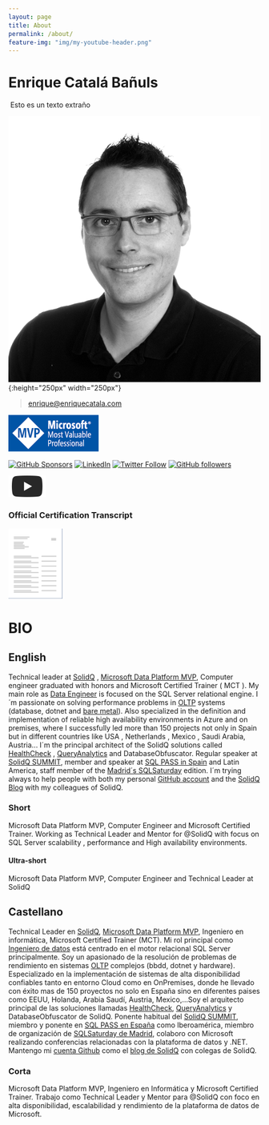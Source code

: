 ```yaml
---
layout: page
title: About
permalink: /about/
feature-img: "img/my-youtube-header.png"
---
```


# Enrique Catalá Bañuls

<div>
  <img class="img-valign" src="https://enriquecatala.com/img/enrique-x250.jpg" alt="" />
  <span class="text2">Esto es un texto extraño</span>  
</div>


![Enrique Catalá Bañuls](img/enrique.jpg){:height="250px" width="250px"}

> [enrique@enriquecatala.com](mailto:enrique@enriquecatala.com)
> 


[![MVP](img/icons/MVP_Logo_horizontal.png)](https://mvp.microsoft.com/es-es/PublicProfile/5000312?fullName=Enrique%20Catala)

<a href="https://github.com/sponsors/enriquecatala"><img src="https://img.shields.io/badge/GitHub_Sponsors--_.svg?style=flat&logo=github&logoColor=EA4AAA" alt="GitHub Sponsors"></a>
<a href="https://www.linkedin.com/in/enriquecatala"><img src="https://img.shields.io/badge/LinkedIn--_.svg?style=flat&logo=linkedin" alt="LinkedIn"></a>
<a href="https://twitter.com/enriquecatala"><img alt="Twitter Follow" src="https://img.shields.io/twitter/follow/enriquecatala?label=twitter&style=flat" alt="Twitter"></a>
<a href="https://github.com/enriquecatala"><img alt="GitHub followers" src="https://img.shields.io/github/followers/enriquecatala?label=GitHub&style=flat" alt="GitHub"></a>

[![youtubeff](/img/icons/youtube-75x43.png)](https://www.youtube.com/user/enriquecatala) <script src="https://apis.google.com/js/platform.js"></script> <div class="g-ytsubscribe" data-channelid="UCYboHnN6tvFfHqPWZWY82AQ" data-layout="default" data-count="default"></div>

### Official Certification Transcript
[![Download Transcript](/img/icons/transcript.png)](/assets/files/microsoft_certified_professional_transcript.pdf)



# BIO

## English

Technical leader at [SolidQ](https://www.solidq.com/) , [Microsoft Data Platform MVP](http://mvp.microsoft.com/es-es/mvp/Enrique%20Catala-5000312),  Computer engineer graduated with honors and Microsoft Certified Trainer ( MCT ). My main role as [Data Engineer](https://docs.microsoft.com/en-us/learn/certifications/azure-data-engineer) is focused on the SQL Server relational engine. I´m passionate on solving performance problems in [OLTP](https://es.wikipedia.org/wiki/OLTP) systems (database, dotnet and [bare metal](https://en.wikipedia.org/wiki/Bare_machine)). Also specialized in the definition and implementation of reliable high availability environments in Azure and on premises, where I successfully led more than 150 projects not only in Spain but in different countries like USA , Netherlands , Mexico , Saudi Arabia, Austria... I´m the principal architect of the SolidQ solutions called [HealthCheck](http://www.solidq.com/wp-content/uploads/2016/10/healthcheck_ES_v4_ES_l.pdf) , [QueryAnalytics](https://powerbi.microsoft.com/es-es/partner-showcase/solidq-solidq-tsql-query-analytics-en/) and DatabaseObfuscator. Regular speaker at  [SolidQ SUMMIT](https://training.solidq.com/es/solidq-summit/), member and speaker at [SQL PASS in Spain](http://www.sqlpass.es/) and Latin America,  staff member of the [Madrid´s SQLSaturday](https://www.sqlsaturday.com/904/EventHome.aspx) edition. I´m trying always to help people with both my personal [GitHub account]( https://github.com/enriquecatala/) and the [SolidQ Blog](http://blogs.solidq.com/es/sql-server/)  with my colleagues of SolidQ.

### Short

Microsoft  Data Platform MVP, Computer Engineer and Microsoft Certified Trainer. Working as Technical Leader and Mentor for @SolidQ with focus on SQL Server scalability , performance and High availability environments.

#### Ultra-short

Microsoft Data Platform MVP, Computer Engineer and Technical Leader at SolidQ

## Castellano

Technical Leader en [SolidQ](https://www.solidq.com/), [Microsoft Data Platform MVP](http://mvp.microsoft.com/es-es/mvp/Enrique%20Catala-5000312), Ingeniero en informática, Microsoft Certified Trainer (MCT). Mi rol principal como [Ingeniero de datos](https://docs.microsoft.com/en-us/learn/certifications/azure-data-engineer) está centrado en el motor relacional SQL Server principalmente. Soy un apasionado de la resolución de problemas de rendimiento en sistemas [OLTP](https://es.wikipedia.org/wiki/OLTP) complejos (bbdd, dotnet y hardware). Especializado en la implementación de sistemas de alta disponibilidad confiables tanto en entorno Cloud como en OnPremises, donde he llevado con éxito mas de 150 proyectos no solo en España sino en diferentes paises como EEUU, Holanda, Arabia Saudí, Austria, Mexico,…Soy el arquitecto principal de las soluciones llamadas [HealthCheck](http://www.solidq.com/wp-content/uploads/2016/10/healthcheck_ES_v4_ES_l.pdf), [QueryAnalytics](https://powerbi.microsoft.com/es-es/partner-showcase/solidq-solidq-tsql-query-analytics-en/) y DatabaseObfuscator de SolidQ. Ponente habitual del [SolidQ SUMMIT](https://training.solidq.com/es/solidq-summit/), miembro y ponente en [SQL PASS en España](http://www.sqlpass.es/) como Iberoamérica, miembro de organización de [SQLSaturday de Madrid](https://www.sqlsaturday.com/904/EventHome.aspx), colaboro con Microsoft realizando conferencias relacionadas con la plataforma de datos y .NET.  Mantengo mi [cuenta Github](https://github.com/enriquecatala/)  como el [blog de SolidQ](http://blogs.solidq.com/es/sql-server/) con colegas de SolidQ.

### Corta

Microsoft  Data Platform MVP, Ingeniero en Informática y Microsoft Certified Trainer. Trabajo como Technical Leader y Mentor para @SolidQ con foco en alta disponibilidad, escalabilidad y rendimiento de la plataforma de datos de Microsoft.
